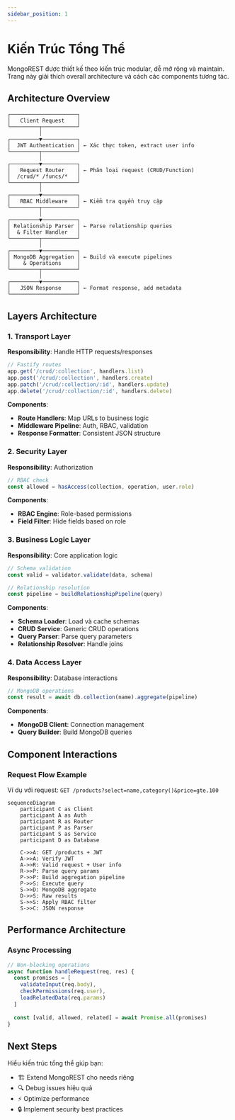```yaml
---
sidebar_position: 1
---
```


# Kiến Trúc Tổng Thể

MongoREST được thiết kế theo kiến trúc modular, dễ mở rộng và maintain. Trang này giải thích overall architecture và cách các components tương tác.

## Architecture Overview

```
┌─────────────────────┐
│   Client Request    │
└─────────┬───────────┘
          │
┌─────────▼───────────┐
│  JWT Authentication │ ← Xác thực token, extract user info
└─────────┬───────────┘
          │
┌─────────▼───────────┐
│   Request Router    │ ← Phân loại request (CRUD/Function)
│  /crud/* /funcs/*   │
└─────────┬───────────┘
          │
┌─────────▼───────────┐
│   RBAC Middleware   │ ← Kiểm tra quyền truy cập
└─────────┬───────────┘
          │
┌─────────▼───────────┐
│ Relationship Parser │ ← Parse relationship queries
│  & Filter Handler   │
└─────────┬───────────┘
          │
┌─────────▼───────────┐
│ MongoDB Aggregation │ ← Build và execute pipelines
│    & Operations     │
└─────────┬───────────┘
          │
┌─────────▼───────────┐
│   JSON Response     │ ← Format response, add metadata
└─────────────────────┘
```

## Layers Architecture

### 1. Transport Layer

**Responsibility**: Handle HTTP requests/responses

```javascript
// Fastify routes
app.get('/crud/:collection', handlers.list)
app.post('/crud/:collection', handlers.create)
app.patch('/crud/:collection/:id', handlers.update)
app.delete('/crud/:collection/:id', handlers.delete)
```

**Components**:
- **Route Handlers**: Map URLs to business logic
- **Middleware Pipeline**: Auth, RBAC, validation
- **Response Formatter**: Consistent JSON structure

### 2. Security Layer

**Responsibility**: Authorization

```javascript
// RBAC check
const allowed = hasAccess(collection, operation, user.role)
```

**Components**:
- **RBAC Engine**: Role-based permissions
- **Field Filter**: Hide fields based on role

### 3. Business Logic Layer

**Responsibility**: Core application logic

```javascript
// Schema validation
const valid = validator.validate(data, schema)

// Relationship resolution
const pipeline = buildRelationshipPipeline(query)
```

**Components**:
- **Schema Loader**: Load và cache schemas
- **CRUD Service**: Generic CRUD operations
- **Query Parser**: Parse query parameters
- **Relationship Resolver**: Handle joins

### 4. Data Access Layer

**Responsibility**: Database interactions

```javascript
// MongoDB operations
const result = await db.collection(name).aggregate(pipeline)
```

**Components**:
- **MongoDB Client**: Connection management
- **Query Builder**: Build MongoDB queries

## Component Interactions

### Request Flow Example

Ví dụ với request: `GET /products?select=name,category()&price=gte.100`

```mermaid
sequenceDiagram
    participant C as Client
    participant A as Auth
    participant R as Router
    participant P as Parser
    participant S as Service
    participant D as Database
    
    C->>A: GET /products + JWT
    A->>A: Verify JWT
    A->>R: Valid request + User info
    R->>P: Parse query params
    P->>P: Build aggregation pipeline
    P->>S: Execute query
    S->>D: MongoDB aggregate
    D->>S: Raw results
    S->>S: Apply RBAC filter
    S->>C: JSON response
```

## Performance Architecture

### Async Processing

```javascript
// Non-blocking operations
async function handleRequest(req, res) {
  const promises = [
    validateInput(req.body),
    checkPermissions(req.user),
    loadRelatedData(req.params)
  ]
  
  const [valid, allowed, related] = await Promise.all(promises)
}
```

## Next Steps

Hiểu kiến trúc tổng thể giúp bạn:
- 🏗️ Extend MongoREST cho needs riêng
- 🔍 Debug issues hiệu quả
- ⚡ Optimize performance
- 🔒 Implement security best practices
